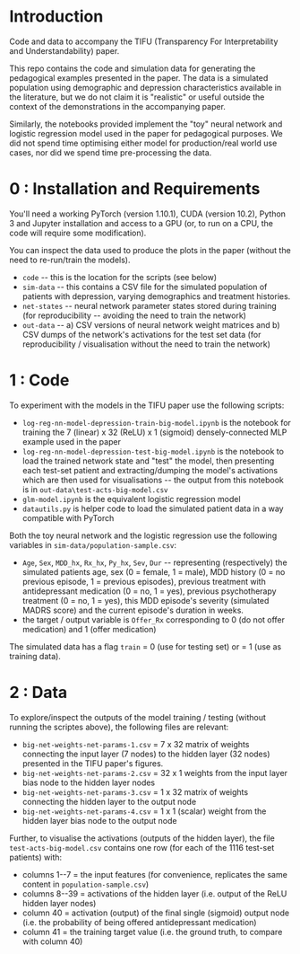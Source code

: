 # Introduction
Code and data to accompany the TIFU (Transparency For Interpretability and Understandability) paper.

This repo contains the code and simulation data for generating the pedagogical examples presented in the paper.
The data is a simulated population using demographic and depression characteristics available in the literature, but we do not claim it is "realistic" or useful outside the context of the demonstrations in the accompanying paper.

Similarly, the notebooks provided implement the "toy" neural network and logistic regression model used in the paper for pedagogical purposes.  We did not spend time optimising either model for production/real world use cases, nor did we spend time pre-processing the data.

# 0 : Installation and Requirements
You'll need a working PyTorch (version 1.10.1), CUDA (version 10.2), Python 3 and Jupyter installation and access to a GPU (or, to run on a CPU, the code will require some modification).

You can inspect the data used to produce the plots in the paper (without the need to re-run/train the models).

* `code` -- this is the location for the scripts (see below)
* `sim-data` -- this contains a CSV file for the simulated population of patients with depression, varying demographics and treatment histories.  
* `net-states` -- neural network parameter states stored during training (for reproducibility -- avoiding the need to train the network)
* `out-data` -- a) CSV versions of neural network weight matrices and b) CSV dumps of the network's activations for the test set data (for reproducibility / visualisation without the need to train the network)

# 1 : Code
To experiment with the models in the TIFU paper use the following scripts:

* `log-reg-nn-model-depression-train-big-model.ipynb` is the notebook for training the 7 (linear) x 32 (ReLU) x 1 (sigmoid) densely-connected MLP example used in the paper
* `log-reg-nn-model-depression-test-big-model.ipynb` is the notebook to load the trained network state and "test" the model, then presenting each test-set patient and extracting/dumping the model's activations which are then used for visualisations -- the output from this notebook is in `out-data\test-acts-big-model.csv`
* `glm-model.ipynb` is the equivalent logistic regression model
* `datautils.py` is helper code to load the simulated patient data in a way compatible with PyTorch

Both the toy neural network and the logistic regression use the following variables in `sim-data/population-sample.csv`:

* `Age`, `Sex`, `MDD_hx`, `Rx_hx`, `Py_hx`, `Sev`, `Dur` -- representing (respectively) the simulated patients age, sex (0 = female, 1 = male), MDD history (0 = no previous episode, 1 = previous episodes), previous treatment with antidepressant medication (0 = no, 1 = yes), previous psychotherapy treatment (0 = no, 1 = yes), this MDD episode's severity (simulated MADRS score) and the current episode's duration in weeks.
* the target / output variable is `Offer_Rx` corresponding to 0 (do not offer medication) and 1 (offer medication)

The simulated data has a flag `train` = 0 (use for testing set) or = 1 (use as training data).

# 2 : Data
To explore/inspect the outputs of the model training / testing (without running the scriptes above), the following files are relevant:

* `big-net-weights-net-params-1.csv` = 7 x 32 matrix of weights connecting the input layer (7 nodes) to the hidden layer (32 nodes) presented in the TIFU paper's figures.
*  `big-net-weights-net-params-2.csv` = 32 x 1 weights from the input layer bias node to the hidden layer nodes
*  `big-net-weights-net-params-3.csv` = 1 x 32 matrix of weights connecting the hidden layer to the output node
*  `big-net-weights-net-params-4.csv` = 1 x 1 (scalar) weight from the hidden layer bias node to the output node

Further, to visualise the activations (outputs of the hidden layer), the file `test-acts-big-model.csv` contains one row (for each of the 1116 test-set patients) with:

* columns 1--7 = the input features (for convenience, replicates the same content in `population-sample.csv`)
* columns 8--39 = activations of the hidden layer (i.e. output of the ReLU hidden layer nodes)
* column 40 = activation (output) of the final single (sigmoid) output node (i.e. the probability of being offered antidepressant medication)
* column 41 = the training target value (i.e. the ground truth, to compare with column 40)








